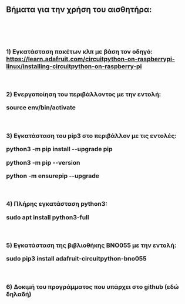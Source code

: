 <H2>Βήματα για την χρήση του αισθητήρα:</H2>

<br><br><br>
<H3>
1) Εγκατάσταση πακέτων κλπ με βάση τον οδηγό:
<br>
<a href="https://learn.adafruit.com/circuitpython-on-raspberrypi-linux/installing-circuitpython-on-raspberry-pi">
https://learn.adafruit.com/circuitpython-on-raspberrypi-linux/installing-circuitpython-on-raspberry-pi</a>

<br><br>
2) Ενεργοποίηση του περιβάλλοντος με την εντολή:

source env/bin/activate

<br><br>
3) Εγκατάσταση του pip3 στο περιβάλλον με τις εντολές:

python3 -m pip install --upgrade pip

python3 -m pip --version

python -m ensurepip --upgrade

<br><br>
4) Πλήρης εγκατάσταση python3:

sudo apt install python3-full

<br><br>
5) Εγκατάσταση της βιβλιοθήκης BNO055 με την εντολή:

sudo pip3 install adafruit-circuitpython-bno055

<br><br>
6) Δοκιμή του προγράμματος που υπάρχει στο github (εδώ δηλαδή)
</H3>
